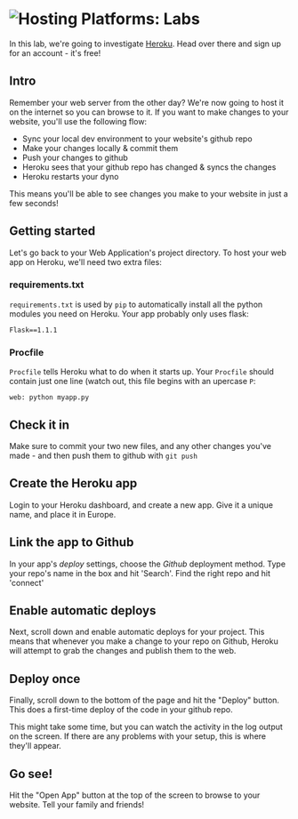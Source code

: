 # ![Hosting Platforms: Labs](../blob/master/assets/img/GC_Logo_artwork_RGB-LOGO_colour_SMALL.png?raw=true) 

In this lab, we're going to investigate [Heroku](https://www.heroku.com/). Head over there and sign up for an account - it's free!

## Intro
Remember your web server from the other day? We're now going to host it on the internet so you can browse to it. If you want to make changes to your website, you'll use the following flow:

* Sync your local dev environment to your website's github repo
* Make your changes locally & commit them
* Push your changes to github
* Heroku sees that your github repo has changed & syncs the changes
* Heroku restarts your dyno

This means you'll be able to see changes you make to your website in just a few seconds!

## Getting started
Let's go back to your Web Application's project directory. To host your web app on Heroku, we'll need two extra files:

### requirements.txt
`requirements.txt` is used by `pip` to automatically install all the python modules you need on Heroku. Your app probably only uses flask:

    Flask==1.1.1

### Procfile
`Procfile` tells Heroku what to do when it starts up. Your `Procfile` should contain just one line (watch out, this file begins with an upercase `P`:

    web: python myapp.py

## Check it in
Make sure to commit your two new files, and any other changes you've made - and then push them to github with `git push`

## Create the Heroku app
Login to your Heroku dashboard, and create a new app. Give it a unique name, and place it in Europe.

## Link the app to Github
In your app's _deploy_ settings, choose the _Github_ deployment method. Type your repo's name in the box and hit 'Search'. Find the right repo and hit 'connect'

## Enable automatic deploys
Next, scroll down and enable automatic deploys for your project. This means that whenever you make a change to your repo on Github, Heroku will attempt to grab the changes and publish them to the web.

## Deploy once
Finally, scroll down to the bottom of the page and hit the "Deploy" button. This does a first-time deploy of the code in your github repo.

This might take some time, but you can watch the activity in the log output on the screen. If there are any problems with your setup, this is where they'll appear.

## Go see!
Hit the "Open App" button at the top of the screen to browse to your website. Tell your family and friends!